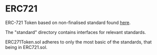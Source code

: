 # ERC721
ERC-721 Token based on non-finalised standard found [here](https://github.com/ethereum/EIPs/blob/master/EIPS/eip-721.md).

The "standard" directory contains interfaces for relevant standards. 

ERC271Token.sol adheres to only the most basic of the standards, that being in ERC721.sol.
